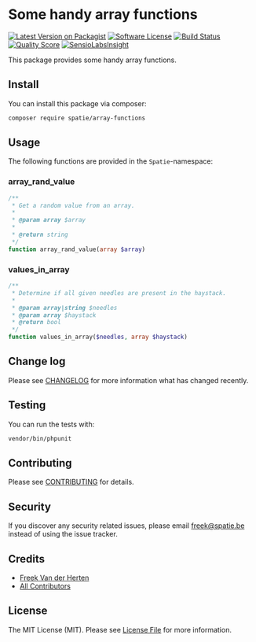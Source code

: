 

# Some handy array functions

[![Latest Version on Packagist](https://img.shields.io/packagist/v/spatie/array-functions.svg?style=flat-square)](https://packagist.org/packages/spatie/array-functions)
[![Software License](https://img.shields.io/badge/license-MIT-brightgreen.svg?style=flat-square)](LICENSE.md)
[![Build Status](https://img.shields.io/travis/freekmurze/array-functions/master.svg?style=flat-square)](https://travis-ci.org/freekmurze/array-functions)
[![Quality Score](https://img.shields.io/scrutinizer/g/freekmurze/array-functions.svg?style=flat-square)](https://scrutinizer-ci.com/g/freekmurze/array-functions)
[![SensioLabsInsight](https://insight.sensiolabs.com/projects/860364d5-1d74-4cf8-bdb1-c5e18cdc8a70/mini.png)](https://insight.sensiolabs.com/projects/860364d5-1d74-4cf8-bdb1-c5e18cdc8a70)

This package provides some handy array functions. 

## Install

You can install this package via composer:

``` bash
composer require spatie/array-functions
```

## Usage

The following functions are provided in the `Spatie`-namespace:

### array_rand_value

```php
/**
 * Get a random value from an array.
 *
 * @param array $array
 *
 * @return string
 */
function array_rand_value(array $array)
```

### values_in_array
```php
/**
 * Determine if all given needles are present in the haystack.
 *
 * @param array|string $needles
 * @param array $haystack
 * @return bool
 */
function values_in_array($needles, array $haystack)
```

## Change log

Please see [CHANGELOG](CHANGELOG.md) for more information what has changed recently.

## Testing

You can run the tests with:

```bash
vendor/bin/phpunit
```

## Contributing

Please see [CONTRIBUTING](CONTRIBUTING.md) for details.

## Security

If you discover any security related issues, please email freek@spatie.be instead of using the issue tracker.

## Credits

- [Freek Van der Herten](https://github.com/freekmurze)
- [All Contributors](../../contributors)

## License

The MIT License (MIT). Please see [License File](LICENSE.md) for more information.
